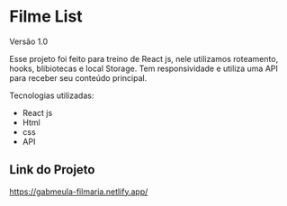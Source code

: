 
# Filme List 

Versão 1.0

Esse projeto foi feito para treino de React js, nele utilizamos roteamento, hooks, blibiotecas e local Storage. Tem responsividade e utiliza uma API para receber seu conteúdo principal. 

Tecnologias utilizadas:

- React js
- Html
- css
- API

## Link do Projeto
https://gabmeula-filmaria.netlify.app/
